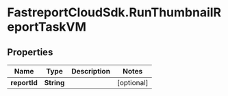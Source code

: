# FastreportCloudSdk.RunThumbnailReportTaskVM

## Properties

Name | Type | Description | Notes
------------ | ------------- | ------------- | -------------
**reportId** | **String** |  | [optional] 


